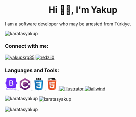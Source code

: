 <h1 align="center">Hi 👋🏿, I'm Yakup</h1
<h3 align="center">I am a software developer who may be arrested from Türkiye.</h3>

<p align="left"> <img src="https://komarev.com/ghpvc/?username=karatasyakup&label=Profile%20views&color=0e75b6&style=flat" alt="karatasyakup" /> </p>

<h3 align="left">Connect with me:</h3>
<p align="left">
<a href="https://instagram.com/yakupkrg35" target="blank"><img align="center" src="https://raw.githubusercontent.com/rahuldkjain/github-profile-readme-generator/master/src/images/icons/Social/instagram.svg" alt="yakupkrg35" height="30" width="40" /></a>
<a href="https://www.youtube.com/c/redzii0" target="blank"><img align="center" src="https://raw.githubusercontent.com/rahuldkjain/github-profile-readme-generator/master/src/images/icons/Social/youtube.svg" alt="redzii0" height="30" width="40" /></a>
</p>

<h3 align="left">Languages and Tools:</h3>
<p align="left"> <a href="https://getbootstrap.com" target="_blank" rel="noreferrer"> <img src="https://raw.githubusercontent.com/devicons/devicon/master/icons/bootstrap/bootstrap-plain-wordmark.svg" alt="bootstrap" width="40" height="40"/> </a> <a href="https://www.w3schools.com/cs/" target="_blank" rel="noreferrer"> <img src="https://raw.githubusercontent.com/devicons/devicon/master/icons/csharp/csharp-original.svg" alt="csharp" width="40" height="40"/> </a> <a href="https://www.w3schools.com/css/" target="_blank" rel="noreferrer"> <img src="https://raw.githubusercontent.com/devicons/devicon/master/icons/css3/css3-original-wordmark.svg" alt="css3" width="40" height="40"/> </a> <a href="https://www.w3.org/html/" target="_blank" rel="noreferrer"> <img src="https://raw.githubusercontent.com/devicons/devicon/master/icons/html5/html5-original-wordmark.svg" alt="html5" width="40" height="40"/> </a> <a href="https://www.adobe.com/in/products/illustrator.html" target="_blank" rel="noreferrer"> <img src="https://www.vectorlogo.zone/logos/adobe_illustrator/adobe_illustrator-icon.svg" alt="illustrator" width="40" height="40"/> </a> <a href="https://tailwindcss.com/" target="_blank" rel="noreferrer"> <img src="https://www.vectorlogo.zone/logos/tailwindcss/tailwindcss-icon.svg" alt="tailwind" width="40" height="40"/> </a> </p>

<p><img align="left" src="https://github-readme-stats.vercel.app/api/top-langs?username=karatasyakup&show_icons=true&locale=en&layout=compact" alt="karatasyakup" /></p>

<p>&nbsp;<img align="center" src="https://github-readme-stats.vercel.app/api?username=karatasyakup&show_icons=true&locale=en" alt="karatasyakup" /></p>

<p><img align="center" src="https://github-readme-streak-stats.herokuapp.com/?user=karatasyakup&" alt="karatasyakup" /></p>

